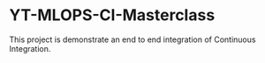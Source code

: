 # YT-MLOPS-CI-Masterclass
This project is demonstrate an end to end integration of Continuous Integration.
